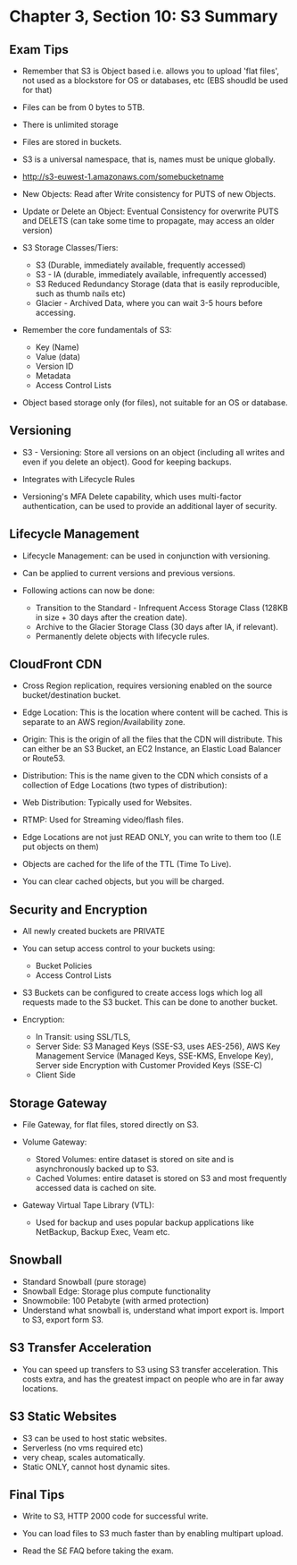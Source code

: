 # Chapter 3, Section 10: S3 Summary

## Exam Tips

- Remember that S3 is Object based i.e. allows you to upload 'flat files', not used as a blockstore for OS or databases, etc (EBS shoudld be used for that)
- Files can be from 0 bytes to 5TB.
- There is unlimited storage
- Files are stored in buckets.
- S3 is a universal namespace, that is, names must be unique globally.
- http://s3-euwest-1.amazonaws.com/somebucketname
- New Objects: Read after Write consistency for PUTS of new Objects.
- Update or Delete an Object: Eventual Consistency for overwrite PUTS and DELETS (can take some time to propagate, may access an older version)

- S3 Storage Classes/Tiers:
    - S3 (Durable, immediately available, frequently accessed)
    - S3 - IA (durable, immediately available, infrequently accessed)
    - S3 Reduced Redundancy Storage (data that is easily reproducible, such as thumb nails etc)
    - Glacier - Archived Data, where you can wait 3-5 hours before accessing.

- Remember the core fundamentals of S3:
  - Key (Name)
  - Value (data)
  - Version ID
  - Metadata
  - Access Control Lists

- Object based storage only (for files), not suitable for an OS or database.

## Versioning

- S3 - Versioning: Store all versions on an object (including all writes and even if you delete an object). Good for keeping backups.

- Integrates with Lifecycle Rules

- Versioning's MFA Delete capability, which uses multi-factor authentication, can be used to provide an additional layer of security.

## Lifecycle Management

  - Lifecycle Management: can be used in conjunction with versioning.

  - Can be applied to current versions and previous versions.

  - Following actions can now be done:

    - Transition to the Standard - Infrequent Access Storage Class (128KB in size + 30 days after the creation date).
    - Archive to the Glacier Storage Class (30 days after IA, if relevant).
    - Permanently delete objects with lifecycle rules.

## CloudFront CDN

- Cross Region replication, requires versioning enabled on the source bucket/destination bucket.

- Edge Location: This is the location where content will be cached. This is separate to an AWS region/Availability zone.

- Origin: This is the origin of all the files that the CDN will distribute. This can either be an S3 Bucket, an EC2 Instance, an Elastic Load Balancer or Route53.

- Distribution: This is the name given to the CDN which consists of a collection of Edge Locations (two types of distribution):
 - Web Distribution: Typically used for Websites.
 - RTMP: Used for Streaming video/flash files.

- Edge Locations are not just READ ONLY, you can write to them too (I.E put objects on them)
 - Objects are cached for the life of the TTL (Time To Live).
 - You can clear cached objects, but you will be charged.

## Security and Encryption

- All newly created buckets are PRIVATE

- You can setup access control to your buckets using:
  - Bucket Policies
  - Access Control Lists

- S3 Buckets can be configured to create access logs which log all requests made to the S3 bucket. This can be done to another bucket.

- Encryption:
  - In Transit: using SSL/TLS,  
  - Server Side: S3 Managed Keys (SSE-S3, uses AES-256), AWS Key Management Service (Managed Keys, SSE-KMS, Envelope Key), Server side Encryption with Customer Provided Keys (SSE-C)
  - Client Side

## Storage Gateway

- File Gateway, for flat files, stored directly on S3.
- Volume Gateway:
    - Stored Volumes: entire dataset is stored on site and is asynchronously backed up to S3.
    - Cached Volumes: entire dataset is stored on S3 and most frequently accessed data is cached on site.

- Gateway Virtual Tape Library (VTL):
  - Used for backup and uses popular backup applications like NetBackup, Backup Exec, Veam etc.

## Snowball

- Standard Snowball (pure storage)
- Snowball Edge: Storage plus compute functionality
- Snowmobile: 100 Petabyte (with armed protection)
- Understand what snowball is, understand what import export is. Import to S3, export form S3.

## S3 Transfer Acceleration

- You can speed up transfers to S3 using S3 transfer acceleration. This costs extra, and has the greatest impact on people who are in far away locations.

## S3 Static Websites

- S3 can be used to host static websites.
- Serverless (no vms required etc)
- very cheap, scales automatically.
- Static ONLY, cannot host dynamic sites.

## Final Tips

- Write to S3, HTTP 2000 code for successful write.

- You can load files to S3 much faster than by enabling multipart upload.

- Read the S£ FAQ before taking the exam.
